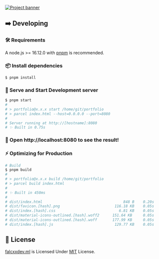 [![Project banner](https://cdn.upload.systems/uploads/ZsVdkb62.png)](https://falcxxdev.ml)

## ➡️ Developing

### 🛠️ Requirements

A node.js >= 16.12.0 with [pnpm](https://pnpm.io) is recommended.

### 📦 Install dependencies

```sh
$ pnpm install
```

### 🏃 Serve and Start Development server

```sh
$ pnpm start
#
# > portfolio@x.x.x start /home/git/portfolio
# > parcel index.html --host=0.0.0.0 --port=8080
#
# Server running at http://[hostname]:8080
# ✨ Built in 0.75s
```

### :tada: Open http://localhost:8080 to see the result!

### ⚡ Optimizing for Production

```sh
# Build
$ pnpm build
#
# > portfolio@x.x.x build /home/git/portfolio
# > parcel build index.html
#
# ✨ Built in 450ms
#
# dist/index.html                                     848 B    0.20s
# dist/favicon.[hash].png                         116.18 KB    0.05s
# dist/index.[hash].css                             6.81 KB    0.05s
# dist/material-icons-outlined.[hash].woff2      151.64 KB     0.05s
# dist/material-icons-outlined.[hash].woff       177.99 KB     0.05s
# dist/index.[hash].js                            129.77 KB    0.05s
```

## 📃 License

[falcxxdev.ml](#) is Licensed Under [MIT](./LICENSE) License.
